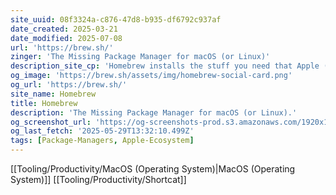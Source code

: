 ```yaml
---
site_uuid: 08f3324a-c876-47d8-b935-df6792c937af
date_created: 2025-03-21
date_modified: 2025-07-08
url: 'https://brew.sh/'
zinger: 'The Missing Package Manager for macOS (or Linux)'
description_site_cp: 'Homebrew installs the stuff you need that Apple (or your Linux system) didn’t.'
og_image: 'https://brew.sh/assets/img/homebrew-social-card.png'
og_url: 'https://brew.sh/'
site_name: Homebrew
title: Homebrew
description: 'The Missing Package Manager for macOS (or Linux).'
og_screenshot_url: 'https://og-screenshots-prod.s3.amazonaws.com/1920x1080/80/false/fea617439e19357bfe0e6404897583535935265b1301c5e3c5bdc8313fa7e697.jpeg'
og_last_fetch: '2025-05-29T13:32:10.499Z'
tags: [Package-Managers, Apple-Ecosystem]
---
```


[[Tooling/Productivity/MacOS (Operating System)|MacOS (Operating System)]]
[[Tooling/Productivity/Shortcat]]


